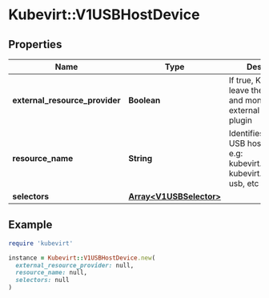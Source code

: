 # Kubevirt::V1USBHostDevice

## Properties

| Name | Type | Description | Notes |
| ---- | ---- | ----------- | ----- |
| **external_resource_provider** | **Boolean** | If true, KubeVirt will leave the allocation and monitoring to an external device plugin | [optional] |
| **resource_name** | **String** | Identifies the list of USB host devices. e.g: kubevirt.io/storage, kubevirt.io/bootable-usb, etc | [default to &#39;&#39;] |
| **selectors** | [**Array&lt;V1USBSelector&gt;**](V1USBSelector.md) |  | [optional] |

## Example

```ruby
require 'kubevirt'

instance = Kubevirt::V1USBHostDevice.new(
  external_resource_provider: null,
  resource_name: null,
  selectors: null
)
```

